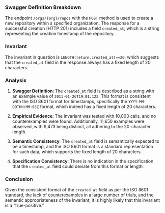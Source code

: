 ### Swagger Definition Breakdown
The endpoint `/orgs/{org}/repos` with the `POST` method is used to create a new repository within a specified organization. The response for a successful creation (HTTP 201) includes a field `created_at`, which is a string representing the creation timestamp of the repository.

### Invariant
The invariant in question is `LENGTH(return.created_at)==20`, which suggests that the `created_at` field in the response always has a fixed length of 20 characters.

### Analysis
1. **Swagger Definition**: The `created_at` field is described as a string with an example value of `2011-01-26T19:01:12Z`. This format is consistent with the ISO 8601 format for timestamps, specifically the `YYYY-MM-DDTHH:MM:SSZ` format, which indeed has a fixed length of 20 characters.

2. **Empirical Evidence**: The invariant was tested with 10,000 calls, and no counterexamples were found. Additionally, 11,650 examples were observed, with 9,473 being distinct, all adhering to the 20-character length.

3. **Semantic Consistency**: The `created_at` field is semantically expected to be a timestamp, and the ISO 8601 format is a standard representation for such data, which supports the fixed length of 20 characters.

4. **Specification Consistency**: There is no indication in the specification that the `created_at` field could deviate from this format or length.

### Conclusion
Given the consistent format of the `created_at` field as per the ISO 8601 standard, the lack of counterexamples in a large number of trials, and the semantic appropriateness of the invariant, it is highly likely that this invariant is a "true-positive."
